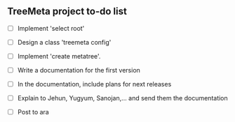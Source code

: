 ## TreeMeta project to-do list
- [ ] Implement 'select root'
- [ ] Design a class 'treemeta config'
- [ ] Implement 'create metatree'. 
- [ ] Write a documentation for the first version 
- [ ] In the documentation, include plans for next releases 
- [ ] Explain to Jehun, Yugyum, Sanojan,... and send them the documentation 
- [ ] Post to ara

